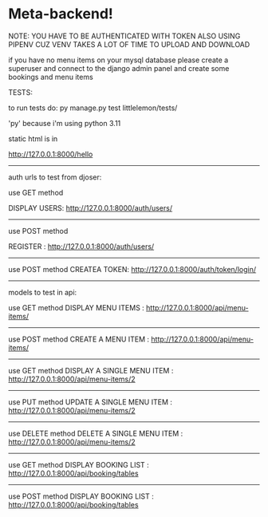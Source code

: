 # Meta-backend!
NOTE:
YOU HAVE TO BE AUTHENTICATED WITH TOKEN
ALSO USING PIPENV CUZ VENV TAKES A LOT OF TIME TO UPLOAD AND DOWNLOAD

if you have no menu items on your mysql database please create a superuser 
and connect to the django admin panel and create some bookings and menu items

TESTS:

to run tests do: py manage.py test littlelemon/tests/

'py' because i'm using python 3.11

static html is in 

http://127.0.0.1:8000/hello

**********************************************************************************
auth urls to test from djoser:

use GET method

DISPLAY USERS: http://127.0.0.1:8000/auth/users/

----------------------------------------------------------

use POST method

REGISTER : http://127.0.0.1:8000/auth/users/ 

-------------------------------------------------------

use POST method
CREATEA TOKEN: http://127.0.0.1:8000/auth/token/login/

**********************************************************************************
models to test in api:

use GET method
DISPLAY MENU ITEMS : http://127.0.0.1:8000/api/menu-items/

-------------------------------------------------------

use POST method
CREATE A MENU ITEM : http://127.0.0.1:8000/api/menu-items/

-------------------------------------------------------

use GET method
DISPLAY A SINGLE MENU ITEM : http://127.0.0.1:8000/api/menu-items/2

-------------------------------------------------------

use PUT method
UPDATE A SINGLE MENU ITEM : http://127.0.0.1:8000/api/menu-items/2

-------------------------------------------------------

use DELETE method
DELETE A SINGLE MENU ITEM : http://127.0.0.1:8000/api/menu-items/2

-------------------------------------------------------

use GET method
DISPLAY BOOKING LIST : http://127.0.0.1:8000/api/booking/tables

-------------------------------------------------------

use POST method
DISPLAY BOOKING LIST : http://127.0.0.1:8000/api/booking/tables





